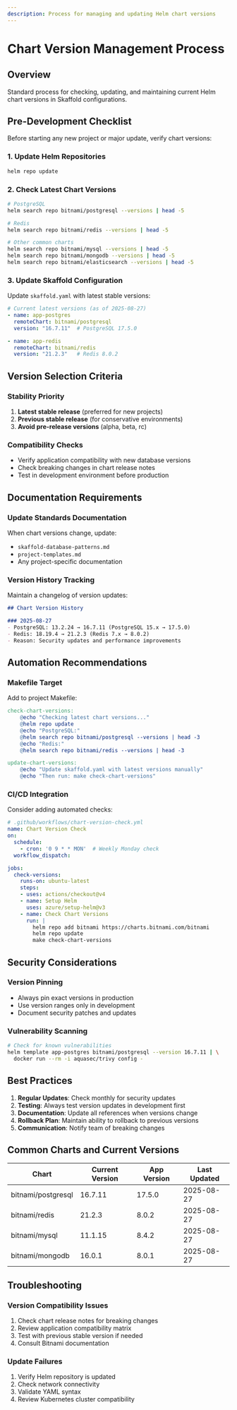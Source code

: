 ```yaml
---
description: Process for managing and updating Helm chart versions
---
```


# Chart Version Management Process

## Overview

Standard process for checking, updating, and maintaining current Helm chart versions in Skaffold configurations.

## Pre-Development Checklist

Before starting any new project or major update, verify chart versions:

### 1. Update Helm Repositories
```bash
helm repo update
```

### 2. Check Latest Chart Versions
```bash
# PostgreSQL
helm search repo bitnami/postgresql --versions | head -5

# Redis  
helm search repo bitnami/redis --versions | head -5

# Other common charts
helm search repo bitnami/mysql --versions | head -5
helm search repo bitnami/mongodb --versions | head -5
helm search repo bitnami/elasticsearch --versions | head -5
```

### 3. Update Skaffold Configuration
Update `skaffold.yaml` with latest stable versions:

```yaml
# Current latest versions (as of 2025-08-27)
- name: app-postgres
  remoteChart: bitnami/postgresql
  version: "16.7.11"  # PostgreSQL 17.5.0

- name: app-redis
  remoteChart: bitnami/redis
  version: "21.2.3"   # Redis 8.0.2
```

## Version Selection Criteria

### Stability Priority
1. **Latest stable release** (preferred for new projects)
2. **Previous stable release** (for conservative environments)
3. **Avoid pre-release versions** (alpha, beta, rc)

### Compatibility Checks
- Verify application compatibility with new database versions
- Check breaking changes in chart release notes
- Test in development environment before production

## Documentation Requirements

### Update Standards Documentation
When chart versions change, update:
- `skaffold-database-patterns.md`
- `project-templates.md`
- Any project-specific documentation

### Version History Tracking
Maintain a changelog of version updates:

```markdown
## Chart Version History

### 2025-08-27
- PostgreSQL: 13.2.24 → 16.7.11 (PostgreSQL 15.x → 17.5.0)
- Redis: 18.19.4 → 21.2.3 (Redis 7.x → 8.0.2)
- Reason: Security updates and performance improvements
```

## Automation Recommendations

### Makefile Target
Add to project Makefile:
```makefile
check-chart-versions:
	@echo "Checking latest chart versions..."
	@helm repo update
	@echo "PostgreSQL:"
	@helm search repo bitnami/postgresql --versions | head -3
	@echo "Redis:"
	@helm search repo bitnami/redis --versions | head -3

update-chart-versions:
	@echo "Update skaffold.yaml with latest versions manually"
	@echo "Then run: make check-chart-versions"
```

### CI/CD Integration
Consider adding automated checks:
```yaml
# .github/workflows/chart-version-check.yml
name: Chart Version Check
on:
  schedule:
    - cron: '0 9 * * MON'  # Weekly Monday check
  workflow_dispatch:

jobs:
  check-versions:
    runs-on: ubuntu-latest
    steps:
    - uses: actions/checkout@v4
    - name: Setup Helm
      uses: azure/setup-helm@v3
    - name: Check Chart Versions
      run: |
        helm repo add bitnami https://charts.bitnami.com/bitnami
        helm repo update
        make check-chart-versions
```

## Security Considerations

### Version Pinning
- Always pin exact versions in production
- Use version ranges only in development
- Document security patches and updates

### Vulnerability Scanning
```bash
# Check for known vulnerabilities
helm template app-postgres bitnami/postgresql --version 16.7.11 | \
  docker run --rm -i aquasec/trivy config -
```

## Best Practices

1. **Regular Updates**: Check monthly for security updates
2. **Testing**: Always test version updates in development first
3. **Documentation**: Update all references when versions change
4. **Rollback Plan**: Maintain ability to rollback to previous versions
5. **Communication**: Notify team of breaking changes

## Common Charts and Current Versions

| Chart | Current Version | App Version | Last Updated |
|-------|----------------|-------------|--------------|
| bitnami/postgresql | 16.7.11 | 17.5.0 | 2025-08-27 |
| bitnami/redis | 21.2.3 | 8.0.2 | 2025-08-27 |
| bitnami/mysql | 11.1.15 | 8.4.2 | 2025-08-27 |
| bitnami/mongodb | 16.0.1 | 8.0.1 | 2025-08-27 |

## Troubleshooting

### Version Compatibility Issues
1. Check chart release notes for breaking changes
2. Review application compatibility matrix
3. Test with previous stable version if needed
4. Consult Bitnami documentation

### Update Failures
1. Verify Helm repository is updated
2. Check network connectivity
3. Validate YAML syntax
4. Review Kubernetes cluster compatibility
